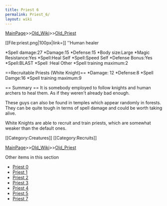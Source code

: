 ```yaml
---
title: Priest 6
permalink: Priest_6/
layout: wiki
---
```


[MainPage](/keeperrl_wiki/ "wikilink")>>[Old_Wiki](/keeperrl_wiki/Old_Wiki "wikilink")>>[Old_Priest](/keeperrl_wiki/Old_Priest "wikilink")

[[File:priest.png|100px|link=]] ''Human healer

*Spell damage:27
*Damage:15
*Defense:15 
*Body size:Large
*Magic Resistance:Yes
*Spell:Heal Self
*Spell:Speed Self
*Defense Bonus:Yes
*Spell:BLAST
*Spell :Heal Other
*Spell training maximum:2

==Recruitable Priests (White Knight)==
*Damage: 12
*Defense:8
*Spell Damge:16
*Spell training maximum:9

== Summary ==
It is somebody employed to follow knights and human archers to heal them. As if they weren't already bad enough.

These guys can also be found in temples which appear randomly in forests. They can be quite tough in terms of spell damage and could be worth taking alive.

White Knights are able to recruit and train priests, which are somewhat weaker than the default ones.

[[Category:Creatures]]
[[Category:Recruits]]

[MainPage](/keeperrl_wiki/ "wikilink")>>[Old_Wiki](/keeperrl_wiki/Old_Wiki "wikilink")>>[Old_Priest](/keeperrl_wiki/Old_Priest "wikilink")

Other items in this section
-    [Priest 0](/keeperrl_wiki/Priest_0 "wikilink")
-    [Priest 1](/keeperrl_wiki/Priest_1 "wikilink")
-    [Priest 2](/keeperrl_wiki/Priest_2 "wikilink")
-    [Priest 3](/keeperrl_wiki/Priest_3 "wikilink")
-    [Priest 4](/keeperrl_wiki/Priest_4 "wikilink")
-    [Priest 5](/keeperrl_wiki/Priest_5 "wikilink")
-    [Priest 7](/keeperrl_wiki/Priest_7 "wikilink")
